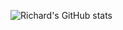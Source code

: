 ![Richard's GitHub stats](https://github-readme-stats.vercel.app/api?username=RichardE246&show_icons=true&theme=radical)
    
    

   

